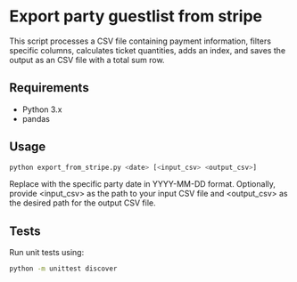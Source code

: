 # Export party guestlist from stripe

This script processes a CSV file containing payment information, filters specific columns, calculates ticket quantities, adds an index, and saves the output as an CSV file with a total sum row.

## Requirements

- Python 3.x
- pandas

## Usage

```bash
python export_from_stripe.py <date> [<input_csv> <output_csv>]
```

Replace <date> with the specific party date in YYYY-MM-DD format. Optionally, provide <input_csv> as the path to your input CSV file and <output_csv> as the desired path for the output CSV file.

## Tests

Run unit tests using:
```bash
python -m unittest discover
```

